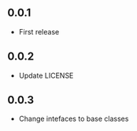 ## 0.0.1

* First release

## 0.0.2

* Update LICENSE

## 0.0.3

* Change intefaces to base classes
